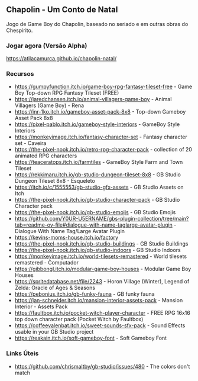 ## Chapolin - Um Conto de Natal

Jogo de Game Boy do Chapolin, baseado no seriado e em outras obras do Chespirito.

### Jogar agora (Versão Alpha)

<https://atilacamurca.github.io/chapolin-natal/>

### Recursos

- <https://gumpyfunction.itch.io/game-boy-rpg-fantasy-tileset-free> - Game Boy Top-down RPG Fantasy Tileset (FREE)
- <https://jaredchansen.itch.io/animal-villagers-game-boy> - Animal Villagers (Game Boy) - Rena
- <https://inr-1ko.itch.io/gameboy-asset-pack-8x8> - Top-down Gameboy Asset Pack 8x8
- <https://pixel-pablo.itch.io/gameboy-style-interiors> - GameBoy Style Interiors
- <https://monkeyimage.itch.io/fantasy-character-set> - Fantasy character set - Caveira
- <https://the-pixel-nook.itch.io/retro-rpg-character-pack> - collection of 20 animated RPG characters
- <https://teaceratops.itch.io/farmtiles> - GameBoy Style Farm and Town Tileset
- <https://rekkimaru.itch.io/gb-studio-dungeon-tileset-8x8> - GB Studio Dungeon Tileset 8x8 - Esqueleto
- <https://itch.io/c/1555553/gb-studio-gfx-assets> - GB Studio Assets on Itch
- <https://the-pixel-nook.itch.io/gb-studio-character-pack> - GB Studio Character pack
- <https://the-pixel-nook.itch.io/gb-studio-emojis> - GB Studio Emojis
- <https://github.com/Y0UR-U5ERNAME/gbs-plugin-collection/tree/main?tab=readme-ov-file#dialogue-with-name-taglarge-avatar-plugin> - Dialogue With Name Tag/Large Avatar Plugin
- <https://kevins-moms-house.itch.io/factory>
- <https://the-pixel-nook.itch.io/gb-studio-buildings> - GB Studio Buildings
- <https://the-pixel-nook.itch.io/gb-studio-indoors> - GB Studio Indoors
- <https://monkeyimage.itch.io/world-tilesets-remastered> - World tilesets remastered - Computador
- <https://gibbongl.itch.io/modular-game-boy-houses> - Modular Game Boy Houses
- <https://spritedatabase.net/file/2243> - Horon Village (Winter), Legend of Zelda: Oracle of Ages & Seasons
- <https://pebonius.itch.io/gb-funky-fauna> - GB funky fauna
- <https://jan-schneider.itch.io/mansion-interior-assets-pack> - Mansion Interior - Assets Pack
- <https://faultbox.itch.io/pocket-witch-player-character> - FREE RPG 16x16 top down character pack (Pocket Witch by Faultbox)
- <https://coffeevalenbat.itch.io/sweet-sounds-sfx-pack> - Sound Effects usable in your GB Studio project
- <https://reakain.itch.io/soft-gameboy-font> - Soft Gameboy Font

### Links Úteis

- <https://github.com/chrismaltby/gb-studio/issues/480> - The colors don't match
